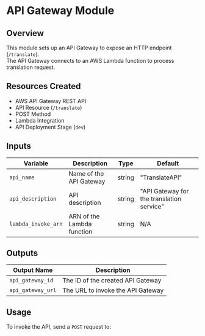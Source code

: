 # API Gateway Module

## Overview
This module sets up an API Gateway to expose an HTTP endpoint (`/translate`).  
The API Gateway connects to an AWS Lambda function to process translation request.

## Resources Created
- AWS API Gateway REST API
- API Resource (`/translate`)
- POST Method
- Lambda Integration
- API Deployment Stage (`dev`)

## Inputs
| Variable         | Description                          | Type   | Default         |
|-----------------|----------------------------------|--------|---------------|
| `api_name`      | Name of the API Gateway         | string | "TranslateAPI" |
| `api_description` | API description                | string | "API Gateway for the translation service" |
| `lambda_invoke_arn` | ARN of the Lambda function | string | N/A |

## Outputs
| Output Name     | Description                          |
|----------------|----------------------------------|
| `api_gateway_id` | The ID of the created API Gateway |
| `api_gateway_url` | The URL to invoke the API Gateway |

## Usage
To invoke the API, send a `POST` request to:
